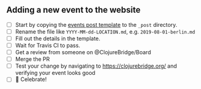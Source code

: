 <!--
Ticket title:
  New ClojureBridge workshop on {DATE} in {CITY}
-->

## Adding a new event to the website

* [ ] Start by copying the [events post template](./github/post_template.md) to the `_post` directory.
* [ ] Rename the file like `YYYY-MM-dd-LOCATION.md`, e.g. `2019-08-01-berlin.md`
* [ ] Fill out the details in the template.
* [ ] Wait for Travis CI to pass.
* [ ] Get a review from someone on @ClojureBridge/Board
* [ ] Merge the PR
* [ ] Test your change by navigating to https://clojurebridge.org/ and verifying your event looks good
* [ ] :tada: Celebrate!
